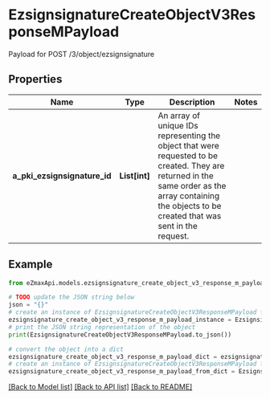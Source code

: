 # EzsignsignatureCreateObjectV3ResponseMPayload

Payload for POST /3/object/ezsignsignature

## Properties

Name | Type | Description | Notes
------------ | ------------- | ------------- | -------------
**a_pki_ezsignsignature_id** | **List[int]** | An array of unique IDs representing the object that were requested to be created.  They are returned in the same order as the array containing the objects to be created that was sent in the request. | 

## Example

```python
from eZmaxApi.models.ezsignsignature_create_object_v3_response_m_payload import EzsignsignatureCreateObjectV3ResponseMPayload

# TODO update the JSON string below
json = "{}"
# create an instance of EzsignsignatureCreateObjectV3ResponseMPayload from a JSON string
ezsignsignature_create_object_v3_response_m_payload_instance = EzsignsignatureCreateObjectV3ResponseMPayload.from_json(json)
# print the JSON string representation of the object
print(EzsignsignatureCreateObjectV3ResponseMPayload.to_json())

# convert the object into a dict
ezsignsignature_create_object_v3_response_m_payload_dict = ezsignsignature_create_object_v3_response_m_payload_instance.to_dict()
# create an instance of EzsignsignatureCreateObjectV3ResponseMPayload from a dict
ezsignsignature_create_object_v3_response_m_payload_from_dict = EzsignsignatureCreateObjectV3ResponseMPayload.from_dict(ezsignsignature_create_object_v3_response_m_payload_dict)
```
[[Back to Model list]](../README.md#documentation-for-models) [[Back to API list]](../README.md#documentation-for-api-endpoints) [[Back to README]](../README.md)


